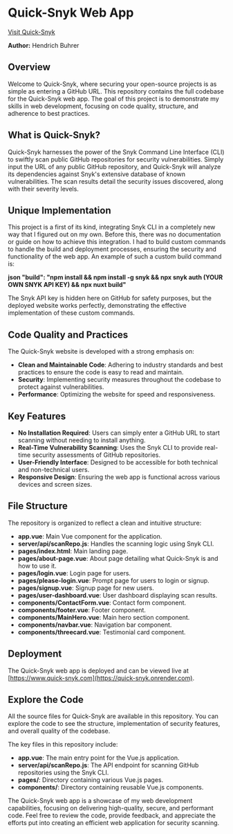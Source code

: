 # Quick-Snyk Web App

[Visit Quick-Snyk](https://quick-snyk.onrender.com)

**Author:** Hendrich Buhrer 

## Overview

Welcome to Quick-Snyk, where securing your open-source projects is as simple as entering a GitHub URL. This repository contains the full codebase for the Quick-Snyk web app. The goal of this project is to demonstrate my skills in web development, focusing on code quality, structure, and adherence to best practices.

## What is Quick-Snyk?

Quick-Snyk harnesses the power of the Snyk Command Line Interface (CLI) to swiftly scan public GitHub repositories for security vulnerabilities. Simply input the URL of any public GitHub repository, and Quick-Snyk will analyze its dependencies against Snyk's extensive database of known vulnerabilities. The scan results detail the security issues discovered, along with their severity levels.

## Unique Implementation

This project is a first of its kind, integrating Snyk CLI in a completely new way that I figured out on my own. Before this, there was no documentation or guide on how to achieve this integration. I had to build custom commands to handle the build and deployment processes, ensuring the security and functionality of the web app. An example of such a custom build command is:

**json
"build": "npm install && npm install -g snyk && npx snyk auth (YOUR OWN SNYK API KEY) && npx nuxt build"**

The Snyk API key is hidden here on GitHub for safety purposes, but the deployed website works perfectly, demonstrating the effective implementation of these custom commands.

## Code Quality and Practices

The Quick-Snyk website is developed with a strong emphasis on:

- **Clean and Maintainable Code**: Adhering to industry standards and best practices to ensure the code is easy to read and maintain.
- **Security**: Implementing security measures throughout the codebase to protect against vulnerabilities.
- **Performance**: Optimizing the website for speed and responsiveness.

## Key Features

- **No Installation Required**: Users can simply enter a GitHub URL to start scanning without needing to install anything.
- **Real-Time Vulnerability Scanning**: Uses the Snyk CLI to provide real-time security assessments of GitHub repositories.
- **User-Friendly Interface**: Designed to be accessible for both technical and non-technical users.
- **Responsive Design**: Ensuring the web app is functional across various devices and screen sizes.

## File Structure

The repository is organized to reflect a clean and intuitive structure:

- **app.vue**: Main Vue component for the application.
- **server/api/scanRepo.js**: Handles the scanning logic using Snyk CLI.
- **pages/index.html**: Main landing page.
- **pages/about-page.vue**: About page detailing what Quick-Snyk is and how to use it.
- **pages/login.vue**: Login page for users.
- **pages/please-login.vue**: Prompt page for users to login or signup.
- **pages/signup.vue**: Signup page for new users.
- **pages/user-dashboard.vue**: User dashboard displaying scan results.
- **components/ContactForm.vue**: Contact form component.
- **components/footer.vue**: Footer component.
- **components/MainHero.vue**: Main hero section component.
- **components/navbar.vue**: Navigation bar component.
- **components/threecard.vue**: Testimonial card component.

## Deployment

The Quick-Snyk web app is deployed and can be viewed live at [https://www.quick-snyk.com](https://quick-snyk.onrender.com).

## Explore the Code

All the source files for Quick-Snyk are available in this repository. You can explore the code to see the structure, implementation of security features, and overall quality of the codebase.

The key files in this repository include:

- **app.vue**: The main entry point for the Vue.js application.
- **server/api/scanRepo.js**: The API endpoint for scanning GitHub repositories using the Snyk CLI.
- **pages/**: Directory containing various Vue.js pages.
- **components/**: Directory containing reusable Vue.js components.


The Quick-Snyk web app is a showcase of my web development capabilities, focusing on delivering high-quality, secure, and performant code. Feel free to review the code, provide feedback, and appreciate the efforts put into creating an efficient web application for security scanning.
